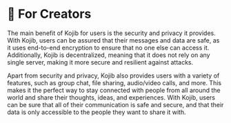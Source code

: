 # 🎨 For Creators

The main benefit of Kojib for users is the security and privacy it provides. With Kojib, users can be assured that their messages and data are safe, as it uses end-to-end encryption to ensure that no one else can access it. Additionally, Kojib is decentralized, meaning that it does not rely on any single server, making it more secure and resilient against attacks.

Apart from security and privacy, Kojib also provides users with a variety of features, such as group chat, file sharing, audio/video calls, and more. This makes it the perfect way to stay connected with people from all around the world and share their thoughts, ideas, and experiences. With Kojib, users can be sure that all of their communication is safe and secure, and that their data is only accessible to the people they want to share it with.

